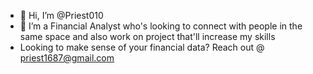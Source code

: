- 👋 Hi, I’m @Priest010
- 👀 I’m a Financial Analyst who's looking to connect with people in the same space and also work on project that'll increase my skills
- Looking to make sense of your financial data? Reach out @ priest1687@gmail.com

<!---
Priest010/Priest010 is a ✨ special ✨ repository because its `README.md` (this file) appears on your GitHub profile.
You can click the Preview link to take a look at your changes.
--->
